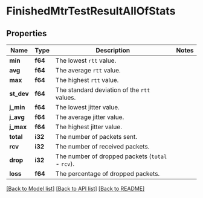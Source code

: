 # FinishedMtrTestResultAllOfStats

## Properties

Name | Type | Description | Notes
------------ | ------------- | ------------- | -------------
**min** | **f64** | The lowest `rtt` value. | 
**avg** | **f64** | The average `rtt` value. | 
**max** | **f64** | The highest `rtt` value. | 
**st_dev** | **f64** | The standard deviation of the `rtt` values. | 
**j_min** | **f64** | The lowest jitter value. | 
**j_avg** | **f64** | The average jitter value. | 
**j_max** | **f64** | The highest jitter value. | 
**total** | **i32** | The number of packets sent. | 
**rcv** | **i32** | The number of received packets. | 
**drop** | **i32** | The number of dropped packets (`total` - `rcv`). | 
**loss** | **f64** | The percentage of dropped packets. | 

[[Back to Model list]](../README.md#documentation-for-models) [[Back to API list]](../README.md#documentation-for-api-endpoints) [[Back to README]](../README.md)


